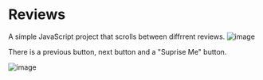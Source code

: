 # Reviews
A simple JavaScript project that scrolls between diffrrent reviews.
![image](https://user-images.githubusercontent.com/96225596/172214851-3e76ef99-0c05-4da0-84ff-5166661d26ae.png)


There is a previous button, next button and a "Suprise Me" button. 

![image](https://user-images.githubusercontent.com/96225596/172214897-2f2f3c13-0c31-43fc-9f40-fa83943a111f.png)

